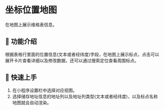 # 坐标位置地图
在地图上展示维格表信息。

## 🎨 功能介绍
根据表格行里面的位置信息(文本或者经纬度)字段，在地图上展示标点，点击可以展开卡片查看详细以及修改数据，还可以通过搜索定位查看周围标点。

## 🚀 快速上手
1. 在小程序设置栏中选择对应视图。
2. 选择储存地址信息的地址列以及地址列类型(文本或者经纬度)，以及标点名称地图就会自动渲染。
